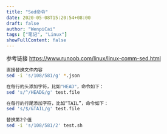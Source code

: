 ```yaml
---
title: "Sed命令"
date: 2020-05-08T15:20:54+08:00
draft: false
author: "WenpiCai"
tags: ["笔记", "Linux"]
showFullContent: false
---
```


参考链接 https://www.runoob.com/linux/linux-comm-sed.html

```bash
直接替换文件内容
sed -i 's/108/581/g' *.json

在每行的头添加字符，比如"HEAD"，命令如下：
sed 's/^/HEAD&/g' test.file

在每行的行尾添加字符，比如“TAIL”，命令如下：
sed 's/$/&TAIL/g' test.file

替换第2个值
sed -i 's/108/581/2' test.sh
```

